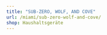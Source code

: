 ```yaml
---
title: "SUB-ZERO, WOLF, AND COVE"
url: /miami/sub-zero-wolf-and-cove/
shop: Haushaltsgeräte
---
```

